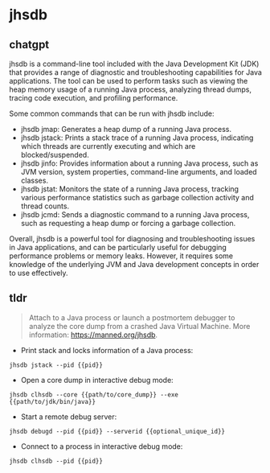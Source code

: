 # jhsdb 
## chatgpt 
jhsdb is a command-line tool included with the Java Development Kit (JDK) that provides a range of diagnostic and troubleshooting capabilities for Java applications. The tool can be used to perform tasks such as viewing the heap memory usage of a running Java process, analyzing thread dumps, tracing code execution, and profiling performance.

Some common commands that can be run with jhsdb include:

- jhsdb jmap: Generates a heap dump of a running Java process.
- jhsdb jstack: Prints a stack trace of a running Java process, indicating which threads are currently executing and which are blocked/suspended.
- jhsdb jinfo: Provides information about a running Java process, such as JVM version, system properties, command-line arguments, and loaded classes.
- jhsdb jstat: Monitors the state of a running Java process, tracking various performance statistics such as garbage collection activity and thread counts.
- jhsdb jcmd: Sends a diagnostic command to a running Java process, such as requesting a heap dump or forcing a garbage collection.

Overall, jhsdb is a powerful tool for diagnosing and troubleshooting issues in Java applications, and can be particularly useful for debugging performance problems or memory leaks. However, it requires some knowledge of the underlying JVM and Java development concepts in order to use effectively. 

## tldr 
 
> Attach to a Java process or launch a postmortem debugger to analyze the core dump from a crashed Java Virtual Machine.
> More information: <https://manned.org/jhsdb>.

- Print stack and locks information of a Java process:

`jhsdb jstack --pid {{pid}}`

- Open a core dump in interactive debug mode:

`jhsdb clhsdb --core {{path/to/core_dump}} --exe {{path/to/jdk/bin/java}}`

- Start a remote debug server:

`jhsdb debugd --pid {{pid}} --serverid {{optional_unique_id}}`

- Connect to a process in interactive debug mode:

`jhsdb clhsdb --pid {{pid}}`
